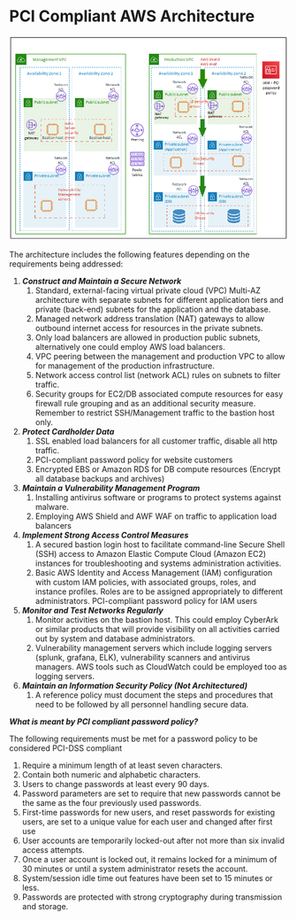 PCI Compliant AWS Architecture 
==============================

![picture alt](https://github.com/kamitu-sm/ictlife/blob/master/PCI_Architecure/aws-pci-compliant-architecture.png "PCI ARCHITECTURE") 

The architecture includes the following features depending on the requirements being addressed:

1. ***Construct and Maintain a Secure Network***
    1. Standard, external-facing virtual private cloud (VPC) Multi-AZ architecture with separate subnets for different application tiers and private (back-end) subnets for the application and the database.
    2. Managed network address translation (NAT) gateways to allow outbound internet access for resources in the private subnets.
    3. Only load balancers are allowed in production public subnets, alternatively one could employ AWS load balancers.
    4. VPC peering between the management and production VPC to allow for management of the production infrastructure.
    5. Network access control list (network ACL) rules on subnets to filter traffic.
    6. Security groups for EC2/DB associated compute resources for easy firewall rule grouping and as an additional security measure. Remember to restrict SSH/Management traffic to the bastion host only.
2. ***Protect Cardholder Data***
    1. SSL enabled load balancers for all customer traffic, disable all http traffic.
    2. PCI-compliant password policy for website customers
    3. Encrypted EBS or Amazon RDS for DB compute resources (Encrypt all database backups and archives)
3. ***Maintain a Vulnerability Management Program***
    1. Installing antivirus software or programs to protect systems against malware.
    2. Employing AWS Shield and AWF WAF on traffic to application load balancers
4. ***Implement Strong Access Control Measures***
    1. A secured bastion login host to facilitate command-line Secure Shell (SSH) access to Amazon Elastic Compute Cloud (Amazon EC2) instances for troubleshooting and systems administration activities.
    2. Basic AWS Identity and Access Management (IAM) configuration with custom IAM policies, with associated groups, roles, and instance profiles. Roles are to be assigned appropriately to different administrators. PCI-compliant password policy for IAM users
5. ***Monitor and Test Networks Regularly***
    1. Monitor activities on the bastion host. This could employ CyberArk or similar products that will provide visibility on all activities carried out by system and database administrators.
    2. Vulnerability management servers which include logging servers (splunk, grafana, ELK), vulnerability scanners and antivirus managers. AWS tools such as CloudWatch could be employed too as logging servers.
6. ***Maintain an Information Security Policy (Not Architectured)***
    1. A reference policy must document the steps and procedures that need to be followed by all personnel handling secure data.


***What is meant by PCI compliant password policy?***

The following requirements must be met for a password policy to be considered PCI-DSS compliant
1. Require a minimum length of at least seven characters.
2. Contain both numeric and alphabetic characters.
3. Users to change passwords at least every 90 days.
4. Password parameters are set to require that new passwords cannot be the same as the four previously used passwords.
5. First-time passwords for new users, and reset passwords for existing users, are set to a unique value for each user and changed after first use
6. User accounts are temporarily locked-out after not more than six invalid access attempts.
7. Once a user account is locked out, it remains locked for a minimum of 30 minutes or until a system administrator resets the account.
8. System/session idle time out features have been set to 15 minutes or less.
9. Passwords are protected with strong cryptography during transmission and storage.
